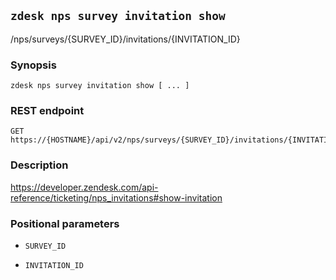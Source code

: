 ## `zdesk nps survey invitation show`

/nps/surveys/{SURVEY_ID}/invitations/{INVITATION_ID}

### Synopsis

    zdesk nps survey invitation show [ ... ]

### REST endpoint

    GET https://{HOSTNAME}/api/v2/nps/surveys/{SURVEY_ID}/invitations/{INVITATION_ID}

### Description

https://developer.zendesk.com/api-reference/ticketing/nps_invitations#show-invitation

### Positional parameters

* `SURVEY_ID`

* `INVITATION_ID`


